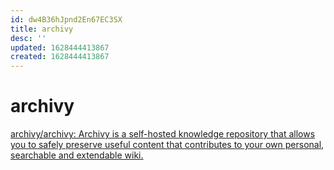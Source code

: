 ```yaml
---
id: dw4B36hJpnd2En67EC3SX
title: archivy
desc: ''
updated: 1628444413867
created: 1628444413867
---
```

# archivy
[archivy/archivy: Archivy is a self-hosted knowledge repository that allows you to safely preserve useful content that contributes to your own personal, searchable and extendable wiki.](https://github.com/archivy/archivy)
